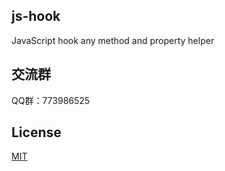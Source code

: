 ## js-hook
JavaScript hook any method and property helper

## 交流群
QQ群：773986525
  
## License

[MIT](https://github.com/liukuo362573/js-hook/blob/master/LICENSE)  
